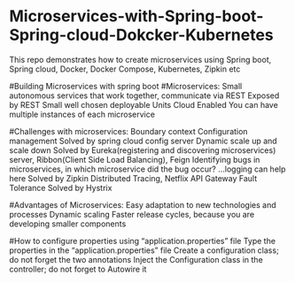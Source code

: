 # Microservices-with-Spring-boot-Spring-cloud-Dokcker-Kubernetes
This repo demonstrates how to create microservices using Spring boot, Spring cloud, Docker, Docker Compose, Kubernetes, Zipkin etc


#Building Microservices with spring boot 
#Microservices: 
Small autonomous services that work together, communicate via REST
Exposed by REST
Small well chosen deployable Units
Cloud Enabled
You can have multiple instances of each microservice

#Challenges with microservices: 
Boundary context
Configuration management
Solved by spring cloud config server
Dynamic scale up and scale down
Solved by Eureka(registering and discovering microservices)  server, Ribbon(Client Side Load Balancing), Feign
Identifying bugs in microservices, in which microservice did the bug occur? ...logging can help here
Solved by Zipkin Distributed Tracing, Netflix API Gateway
Fault Tolerance
Solved by Hystrix


#Advantages of Microservices: 
Easy adaptation to new technologies and processes
Dynamic scaling
Faster release cycles, because you are developing smaller components


#How to configure properties using “application.properties” file 
Type the properties in the “application.properties” file
Create a configuration class; do not forget the two annotations
Inject the Configuration class in the controller; do not forget to Autowire it


